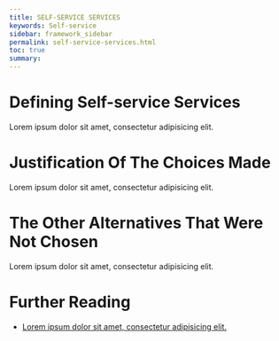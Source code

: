 ```yaml
---
title: SELF-SERVICE SERVICES
keywords: Self-service
sidebar: framework_sidebar
permalink: self-service-services.html
toc: true
summary:
---
```


# Defining Self-service Services
Lorem ipsum dolor sit amet, consectetur adipisicing elit.

# Justification Of The Choices Made
Lorem ipsum dolor sit amet, consectetur adipisicing elit.

# The Other Alternatives That Were Not Chosen
Lorem ipsum dolor sit amet, consectetur adipisicing elit.

# Further Reading
* [Lorem ipsum dolor sit amet, consectetur adipisicing elit.]()
